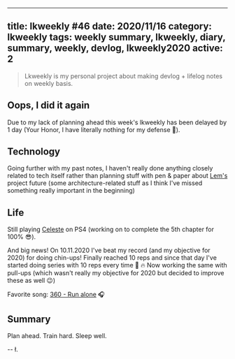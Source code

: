 
---
title: lkweekly #46
date: 2020/11/16
category: lkweekly
tags: weekly summary, lkweekly, diary, summary, weekly, devlog, lkweekly2020
active: 2
---

> Lkweekly is my personal project about making devlog + lifelog notes on weekly basis.

## Oops, I did it again

Due to my lack of planning ahead this week's lkweekly has been delayed by 1 day (Your Honor, I have literally nothing for my defense 🙌).

## Technology

Going further with my past notes, I haven't really done anything closely related to tech itself rather than planning stuff with pen & paper about [Lem's](http://lem.pub) project future (some architecture-related stuff as I think I've missed something really important in the beginning)

## Life

Still playing [Celeste](https://www.playstation.com/en-us/games/celeste-ps4/) on PS4 (working on to complete the 5th chapter for 100% 😎).

And big news! On 10.11.2020 I've beat my record (and my objective for 2020) for doing chin-ups! Finally reached 10 reps and since that day I've started doing series with 10 reps every time 💪 🔥 Now working the same with pull-ups (which wasn't really my objective for 2020 but decided to improve these as well 😉)

Favorite song: [360 - Run alone](https://open.spotify.com/track/04Bkueyc8ZQ5P3bsci7uGg?si=3vgq6XtrTYWMxxz1_VbkAA) 🎧

## Summary

Plan ahead. Train hard. Sleep well.

-- ł.
